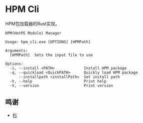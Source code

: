 # HPM Cli
HPM包加载器的Rust实现。

``` BATH
HPM(HotPE Module) Manager

Usage: hpm_cli.exe [OPTIONS] [HPMPath]

Arguments:
  [HPMPath]  Sets the input file to use

Options:
  -i, --install <PATH>             Install HPM package
  -q, --quickload <QuickPATH>      Quickly load HPM package
      --installpath <installPath>  Set install path
  -h, --help                       Print help
  -V, --version                    Print version
```

## 鸣谢
- [杉](https://github.com/834772509/)